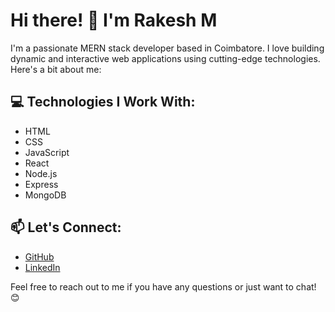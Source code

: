 # Hi there! 👋 I'm Rakesh M

I'm a passionate MERN stack developer based in Coimbatore. I love building dynamic and interactive web applications using cutting-edge technologies. Here's a bit about me:

## 💻 Technologies I Work With:                                          
- HTML
- CSS
- JavaScript
- React
- Node.js
- Express
- MongoDB


## 📫 Let's Connect:
- [GitHub](https://github.com/Rakeshm1218)
- [LinkedIn](https://www.linkedin.com/in/rakesh-m-0b64072b0/)

Feel free to reach out to me if you have any questions or just want to chat! 😊
